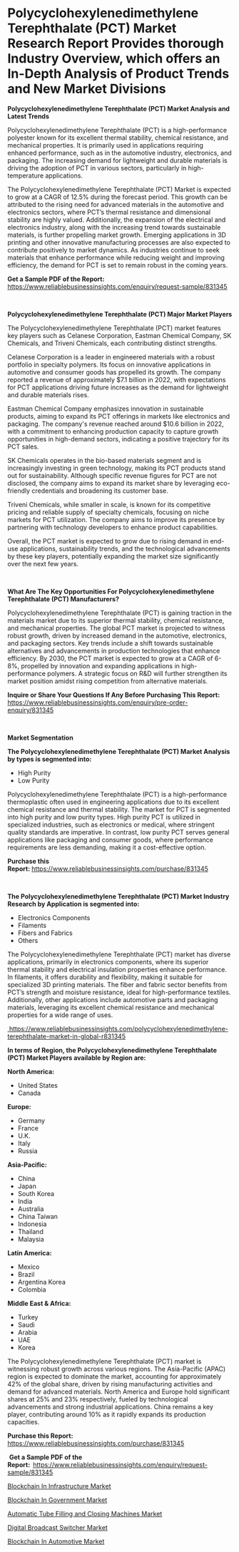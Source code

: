 <p><h1>Polycyclohexylenedimethylene Terephthalate (PCT) Market Research Report Provides thorough Industry Overview, which offers an In-Depth Analysis of Product Trends and New Market Divisions</h1></p><p><strong>Polycyclohexylenedimethylene Terephthalate (PCT) Market Analysis and Latest Trends</strong></p>
<p><p>Polycyclohexylenedimethylene Terephthalate (PCT) is a high-performance polyester known for its excellent thermal stability, chemical resistance, and mechanical properties. It is primarily used in applications requiring enhanced performance, such as in the automotive industry, electronics, and packaging. The increasing demand for lightweight and durable materials is driving the adoption of PCT in various sectors, particularly in high-temperature applications.</p><p>The Polycyclohexylenedimethylene Terephthalate (PCT) Market is expected to grow at a CAGR of 12.5% during the forecast period. This growth can be attributed to the rising need for advanced materials in the automotive and electronics sectors, where PCT’s thermal resistance and dimensional stability are highly valued. Additionally, the expansion of the electrical and electronics industry, along with the increasing trend towards sustainable materials, is further propelling market growth. Emerging applications in 3D printing and other innovative manufacturing processes are also expected to contribute positively to market dynamics. As industries continue to seek materials that enhance performance while reducing weight and improving efficiency, the demand for PCT is set to remain robust in the coming years.</p></p>
<p><strong>Get a Sample PDF of the Report:&nbsp;</strong> <a href="https://www.reliablebusinessinsights.com/enquiry/request-sample/831345?utm_campaign=1091&utm_medium=2&utm_source=Github&utm_content=ia&utm_term=18122024&utm_id=polycyclohexylenedimethylene-terephthalate-pct">https://www.reliablebusinessinsights.com/enquiry/request-sample/831345</a></p>
<p>&nbsp;</p>
<p><strong>Polycyclohexylenedimethylene Terephthalate (PCT) Major Market Players</strong></p>
<p><p>The Polycyclohexylenedimethylene Terephthalate (PCT) market features key players such as Celanese Corporation, Eastman Chemical Company, SK Chemicals, and Triveni Chemicals, each contributing distinct strengths.</p><p>Celanese Corporation is a leader in engineered materials with a robust portfolio in specialty polymers. Its focus on innovative applications in automotive and consumer goods has propelled its growth. The company reported a revenue of approximately $7.1 billion in 2022, with expectations for PCT applications driving future increases as the demand for lightweight and durable materials rises.</p><p>Eastman Chemical Company emphasizes innovation in sustainable products, aiming to expand its PCT offerings in markets like electronics and packaging. The company's revenue reached around $10.6 billion in 2022, with a commitment to enhancing production capacity to capture growth opportunities in high-demand sectors, indicating a positive trajectory for its PCT sales.</p><p>SK Chemicals operates in the bio-based materials segment and is increasingly investing in green technology, making its PCT products stand out for sustainability. Although specific revenue figures for PCT are not disclosed, the company aims to expand its market share by leveraging eco-friendly credentials and broadening its customer base.</p><p>Triveni Chemicals, while smaller in scale, is known for its competitive pricing and reliable supply of specialty chemicals, focusing on niche markets for PCT utilization. The company aims to improve its presence by partnering with technology developers to enhance product capabilities.</p><p>Overall, the PCT market is expected to grow due to rising demand in end-use applications, sustainability trends, and the technological advancements by these key players, potentially expanding the market size significantly over the next few years.</p></p>
<p>&nbsp;</p>
<p><strong>What Are The Key Opportunities For Polycyclohexylenedimethylene Terephthalate (PCT) Manufacturers?</strong></p>
<p><p>Polycyclohexylenedimethylene Terephthalate (PCT) is gaining traction in the materials market due to its superior thermal stability, chemical resistance, and mechanical properties. The global PCT market is projected to witness robust growth, driven by increased demand in the automotive, electronics, and packaging sectors. Key trends include a shift towards sustainable alternatives and advancements in production technologies that enhance efficiency. By 2030, the PCT market is expected to grow at a CAGR of 6-8%, propelled by innovation and expanding applications in high-performance polymers. A strategic focus on R&D will further strengthen its market position amidst rising competition from alternative materials.</p></p>
<p><strong>Inquire or Share Your Questions If Any Before Purchasing This Report:</strong> <a href="https://www.reliablebusinessinsights.com/enquiry/pre-order-enquiry/831345?utm_campaign=1091&utm_medium=2&utm_source=Github&utm_content=ia&utm_term=18122024&utm_id=polycyclohexylenedimethylene-terephthalate-pct">https://www.reliablebusinessinsights.com/enquiry/pre-order-enquiry/831345</a></p>
<p>&nbsp;</p>
<p><strong>Market Segmentation</strong></p>
<p><strong>The Polycyclohexylenedimethylene Terephthalate (PCT) Market Analysis by types is segmented into:</strong></p>
<p><ul><li>High Purity</li><li>Low Purity</li></ul></p>
<p><p>Polycyclohexylenedimethylene Terephthalate (PCT) is a high-performance thermoplastic often used in engineering applications due to its excellent chemical resistance and thermal stability. The market for PCT is segmented into high purity and low purity types. High purity PCT is utilized in specialized industries, such as electronics or medical, where stringent quality standards are imperative. In contrast, low purity PCT serves general applications like packaging and consumer goods, where performance requirements are less demanding, making it a cost-effective option.</p></p>
<p><strong>Purchase this Report:&nbsp;</strong><a href="https://www.reliablebusinessinsights.com/purchase/831345?utm_campaign=1091&utm_medium=2&utm_source=Github&utm_content=ia&utm_term=18122024&utm_id=polycyclohexylenedimethylene-terephthalate-pct">https://www.reliablebusinessinsights.com/purchase/831345</a></p>
<p>&nbsp;</p>
<p><strong>The Polycyclohexylenedimethylene Terephthalate (PCT) Market Industry Research by Application is segmented into:</strong></p>
<p><ul><li>Electronics Components</li><li>Filaments</li><li>Fibers and Fabrics</li><li>Others</li></ul></p>
<p><p>The Polycyclohexylenedimethylene Terephthalate (PCT) market has diverse applications, primarily in electronics components, where its superior thermal stability and electrical insulation properties enhance performance. In filaments, it offers durability and flexibility, making it suitable for specialized 3D printing materials. The fiber and fabric sector benefits from PCT’s strength and moisture resistance, ideal for high-performance textiles. Additionally, other applications include automotive parts and packaging materials, leveraging its excellent chemical resistance and mechanical properties for a wide range of uses.</p></p>
<p><a href="https://www.reliablebusinessinsights.com/polycyclohexylenedimethylene-terephthalate-market-in-global-r831345?utm_campaign=1091&utm_medium=2&utm_source=Github&utm_content=ia&utm_term=18122024&utm_id=polycyclohexylenedimethylene-terephthalate-pct">&nbsp;https://www.reliablebusinessinsights.com/polycyclohexylenedimethylene-terephthalate-market-in-global-r831345</a></p>
<p><strong>In terms of Region, the Polycyclohexylenedimethylene Terephthalate (PCT) Market Players available by Region are:</strong></p>
<p>
    <p> <strong> North America: </strong>
        <ul>
            <li>United States</li>
            <li>Canada</li>
        </ul>
        </p> 
    <p> <strong> Europe: </strong>
        <ul>
            <li>Germany</li>
            <li>France</li>
            <li>U.K.</li>
            <li>Italy</li>
            <li>Russia</li>
        </ul>
        </p> 
    <p> <strong> Asia-Pacific: </strong>
        <ul>
            <li>China</li>
            <li>Japan</li>
            <li>South Korea</li>
            <li>India</li>
            <li>Australia</li>
            <li>China Taiwan</li>
            <li>Indonesia</li>
            <li>Thailand</li>
            <li>Malaysia</li>
        </ul>
        </p> 
    <p> <strong> Latin America: </strong>
        <ul>
            <li>Mexico</li>
            <li>Brazil</li>
            <li>Argentina Korea</li>
            <li>Colombia</li>
        </ul>
        </p> 
    <p> <strong> Middle East & Africa: </strong>
        <ul>
            <li>Turkey</li>
            <li>Saudi</li>
            <li>Arabia</li>
            <li>UAE</li>
            <li>Korea</li>
        </ul>
    </p>
    </p>
<p><p>The Polycyclohexylenedimethylene Terephthalate (PCT) market is witnessing robust growth across various regions. The Asia-Pacific (APAC) region is expected to dominate the market, accounting for approximately 42% of the global share, driven by rising manufacturing activities and demand for advanced materials. North America and Europe hold significant shares at 25% and 23% respectively, fueled by technological advancements and strong industrial applications. China remains a key player, contributing around 10% as it rapidly expands its production capacities.</p></p>
<p><strong>Purchase this Report: </strong><a href="https://www.reliablebusinessinsights.com/purchase/831345?utm_campaign=1091&utm_medium=2&utm_source=Github&utm_content=ia&utm_term=18122024&utm_id=polycyclohexylenedimethylene-terephthalate-pct">https://www.reliablebusinessinsights.com/purchase/831345</a></p>
<p>&nbsp;<strong>Get a Sample PDF of the Report:&nbsp;&nbsp;</strong><a href="https://www.reliablebusinessinsights.com/enquiry/request-sample/831345?utm_campaign=1091&utm_medium=2&utm_source=Github&utm_content=ia&utm_term=18122024&utm_id=polycyclohexylenedimethylene-terephthalate-pct">https://www.reliablebusinessinsights.com/enquiry/request-sample/831345</a></p>
<p><strong></strong></p>
<p><p><a href="https://www.linkedin.com/pulse/understanding-blockchain-infrastructure-market-competitor-ag6oe?utm_campaign=1091&utm_medium=2&utm_source=Github&utm_content=ia&utm_term=18122024&utm_id=polycyclohexylenedimethylene-terephthalate-pct">Blockchain In Infrastructure Market</a></p><p><a href="https://www.linkedin.com/pulse/blockchain-government-market-insights-size-share-growth-wjjpe?utm_campaign=1091&utm_medium=2&utm_source=Github&utm_content=ia&utm_term=18122024&utm_id=polycyclohexylenedimethylene-terephthalate-pct">Blockchain In Government Market</a></p><p><a href="https://github.com/rosamariarocque98/Market-Research-Report-List-1/blob/main/automatic-tube-filling-and-closing-machines-market.md?utm_campaign=1091&utm_medium=2&utm_source=Github&utm_content=ia&utm_term=18122024&utm_id=polycyclohexylenedimethylene-terephthalate-pct">Automatic Tube Filling and Closing Machines Market</a></p><p><a href="https://github.com/MariaWashington76/Market-Research-Report-List-1/blob/main/digital-broadcast-switcher-market.md?utm_campaign=1091&utm_medium=2&utm_source=Github&utm_content=ia&utm_term=18122024&utm_id=polycyclohexylenedimethylene-terephthalate-pct">Digital Broadcast Switcher Market</a></p><p><a href="https://www.linkedin.com/pulse/strategic-market-outlook-blockchain-automotive-key-drivers-qdu2e?utm_campaign=1091&utm_medium=2&utm_source=Github&utm_content=ia&utm_term=18122024&utm_id=polycyclohexylenedimethylene-terephthalate-pct">Blockchain In Automotive Market</a></p></p>